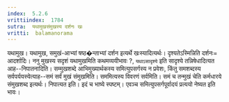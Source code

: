 ```yaml
---
index:  5.2.6
vrittiindex:  1784
sutra:  यथामुखसंमुखस्य दर्शनः खः
vritti:  balamanorama 
---
```


यथामुख। यथामुख, समुखं-आभ्यां षष्ठ�न्ताभ्यां दर्शन इत्यर्थे खःस्यादित्यर्थः। दृश्यतेऽस्मिन्निति दर्शनः= आदर्शादिः। ननु मुखस्य सदृशं यथामुखमिति कथमव्ययीभावः ?, `यथाऽसादृश्ये` इति सादृश्ये तन्निषेधादित्यत आह--निपातनादिति। सम्मुखशब्दे आभिमुख्यार्थकस्य समित्युपसर्गस्य न प्रवेशः, किंतु समशब्दस्य सर्वपर्ययस्येत्याह--समं सर्वं मुखं संमुखमिति। सममित्यस्य विवरणं सर्वमिति। समं च तन्मुखं चेति कर्मधारये संमुखशब्द इत्यर्थः। निपात्यत इति। इदं च भाष्ये स्पष्टम्। एवञ्च समित्युपसर्गपूर्वादयं प्रत्ययो नेष्यत इति भावः। 

